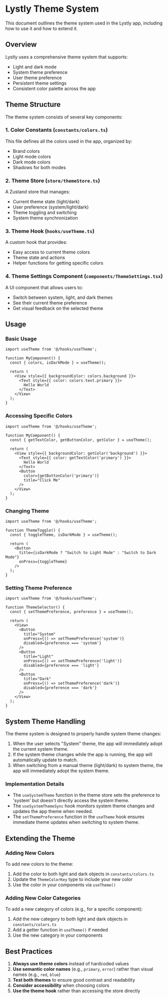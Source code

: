 # Lystly Theme System

This document outlines the theme system used in the Lystly app, including how to use it and how to extend it.

## Overview

Lystly uses a comprehensive theme system that supports:

- Light and dark mode
- System theme preference
- User theme preference
- Persistent theme settings
- Consistent color palette across the app

## Theme Structure

The theme system consists of several key components:

### 1. Color Constants (`constants/colors.ts`)

This file defines all the colors used in the app, organized by:

- Brand colors
- Light mode colors
- Dark mode colors
- Shadows for both modes

### 2. Theme Store (`store/themeStore.ts`)

A Zustand store that manages:

- Current theme state (light/dark)
- User preference (system/light/dark)
- Theme toggling and switching
- System theme synchronization

### 3. Theme Hook (`hooks/useTheme.ts`)

A custom hook that provides:

- Easy access to current theme colors
- Theme state and actions
- Helper functions for getting specific colors

### 4. Theme Settings Component (`components/ThemeSettings.tsx`)

A UI component that allows users to:

- Switch between system, light, and dark themes
- See their current theme preference
- Get visual feedback on the selected theme

## Usage

### Basic Usage

```tsx
import useTheme from '@/hooks/useTheme';

function MyComponent() {
  const { colors, isDarkMode } = useTheme();
  
  return (
    <View style={{ backgroundColor: colors.background }}>
      <Text style={{ color: colors.text.primary }}>
        Hello World
      </Text>
    </View>
  );
}
```

### Accessing Specific Colors

```tsx
import useTheme from '@/hooks/useTheme';

function MyComponent() {
  const { getTextColor, getButtonColor, getColor } = useTheme();
  
  return (
    <View style={{ backgroundColor: getColor('background') }}>
      <Text style={{ color: getTextColor('primary') }}>
        Hello World
      </Text>
      <Button 
        color={getButtonColor('primary')}
        title="Click Me"
      />
    </View>
  );
}
```

### Changing Theme

```tsx
import useTheme from '@/hooks/useTheme';

function ThemeToggle() {
  const { toggleTheme, isDarkMode } = useTheme();
  
  return (
    <Button
      title={isDarkMode ? "Switch to Light Mode" : "Switch to Dark Mode"}
      onPress={toggleTheme}
    />
  );
}
```

### Setting Theme Preference

```tsx
import useTheme from '@/hooks/useTheme';

function ThemeSelector() {
  const { setThemePreference, preference } = useTheme();
  
  return (
    <View>
      <Button
        title="System"
        onPress={() => setThemePreference('system')}
        disabled={preference === 'system'}
      />
      <Button
        title="Light"
        onPress={() => setThemePreference('light')}
        disabled={preference === 'light'}
      />
      <Button
        title="Dark"
        onPress={() => setThemePreference('dark')}
        disabled={preference === 'dark'}
      />
    </View>
  );
}
```

## System Theme Handling

The theme system is designed to properly handle system theme changes:

1. When the user selects "System" theme, the app will immediately adopt the current system theme.
2. If the system theme changes while the app is running, the app will automatically update to match.
3. When switching from a manual theme (light/dark) to system theme, the app will immediately adopt the system theme.

### Implementation Details

- The `useSystemTheme` function in the theme store sets the preference to 'system' but doesn't directly access the system theme.
- The `useSystemThemeSync` hook monitors system theme changes and updates the app theme when needed.
- The `setThemePreference` function in the `useTheme` hook ensures immediate theme updates when switching to system theme.

## Extending the Theme

### Adding New Colors

To add new colors to the theme:

1. Add the color to both light and dark objects in `constants/colors.ts`
2. Update the `ThemeColorKey` type to include your new color
3. Use the color in your components via `useTheme()`

### Adding New Color Categories

To add a new category of colors (e.g., for a specific component):

1. Add the new category to both light and dark objects in `constants/colors.ts`
2. Add a getter function in `useTheme()` if needed
3. Use the new category in your components

## Best Practices

1. **Always use theme colors** instead of hardcoded values
2. **Use semantic color names** (e.g., `primary`, `error`) rather than visual names (e.g., `red`, `blue`)
3. **Test both themes** to ensure good contrast and readability
4. **Consider accessibility** when choosing colors
5. **Use the theme hook** rather than accessing the store directly 